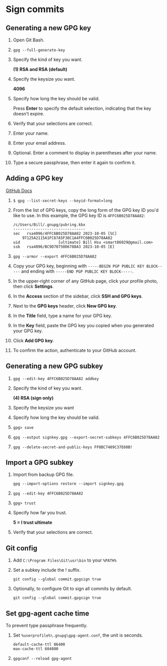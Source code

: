 # Sign commits

## Generating a new GPG key

1.  Open Git Bash.
1.  ```shell
    gpg --full-generate-key
    ```
1.  Specify the kind of key you want.

    **(1) RSA and RSA (default)**

1.  Specify the keysize you want.

    **4096**

1.  Specify how long the key should be valid.

    Press **Enter** to specify the default selection, indicating that the key doesn't expire.

1.  Verify that your selections are correct.
1.  Enter your name.
1.  Enter your email address.
1.  Optional. Enter a comment to display in parentheses after your name.
1.  Type a secure passphrase, then enter it again to confirm it.

## Adding a GPG key

[GitHub Docs](https://docs.github.com/en/authentication/managing-commit-signature-verification/about-commit-signature-verification)

1.  ```shell
    $ gpg --list-secret-keys --keyid-format=long
    ```
1.  From the list of GPG keys, copy the long form of the GPG key ID you'd like to use. In this example, the GPG key ID is `4FFC6B025D78AA82`:

    ```shell
    /c/Users/Bill/.gnupg/pubring.kbx
    --------------------------------
    sec   rsa4096/4FFC6B025D78AA82 2023-10-05 [SC]
        97125A2115A1FC67A5F38C1A4FFC6B025D78AA82
    uid                 [ultimate] Bill Hsu <smart86029@gmail.com>
    ssb   rsa4096/BC9D70750D6788A3 2023-10-05 [E]
    ```

1.  ```shell
    gpg --armor --export 4FFC6B025D78AA82
    ```
1.  Copy your GPG key, beginning with `-----BEGIN PGP PUBLIC KEY BLOCK-----` and ending with `-----END PGP PUBLIC KEY BLOCK-----`.
1.  In the upper-right corner of any GitHub page, click your profile photo, then click **Settings**.
1.  In the **Access** section of the sidebar, click **SSH and GPG keys**.
1.  Next to the **GPG keys** header, click **New GPG key**.
1.  In the **Title** field, type a name for your GPG key.
1.  In the **Key** field, paste the GPG key you copied when you generated your GPG key.
1.  Click **Add GPG key**.
1.  To confirm the action, authenticate to your GitHub account.

## Generating a new GPG subkey

1.  ```shell
    gpg --edit-key 4FFC6B025D78AA82 addkey
    ```
1.  Specify the kind of key you want.

    **(4) RSA (sign only)**

1.  Specify the keysize you want
1.  Specify how long the key should be valid.
1.  ```shell
    gpg> save
    ```
1.  ```shell
    gpg --output signkey.gpg --export-secret-subkeys 4FFC6B025D78AA82
    ```
1.  ```shell
    gpg --delete-secret-and-public-keys FF0BC7489C37E60B!
    ```

## Import a GPG subkey

1.  Import from backup GPG file.
    ```shell
    gpg --import-options restore --import signkey.gpg
    ```
1.  ```shell
    gpg --edit-key 4FFC6B025D78AA82
    ```
1.  ```shell
    gpg> trust
    ```
1.  Specify how far you trust.

    **5 = I trust ultimate**

1.  Verify that your selections are correct.

## Git config

1.  Add `C:\Program Files\Git\usr\bin` to your `%PATH%`

1.  Set a subkey include the ! suffix.

    ```shell
    git config --global commit.gpgsign true
    ```

1.  Optionally, to configure Git to sign all commits by default.

    ```shell
    git config --global commit.gpgsign true
    ```

## Set gpg-agent cache time

To prevent type passphrase frequently.

1.  Set `%userprofile%\.gnupg\gpg-agent.conf`, the unit is seconds.

    ```
    default-cache-ttl 86400
    max-cache-ttl 604800
    ```

1.  ```shell
    gpgconf --reload gpg-agent
    ```
